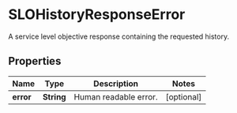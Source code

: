 

# SLOHistoryResponseError

A service level objective response containing the requested history.
## Properties

Name | Type | Description | Notes
------------ | ------------- | ------------- | -------------
**error** | **String** | Human readable error. |  [optional]



